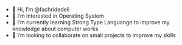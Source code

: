 - 👋 Hi, I’m @fachridedeli
- 👀 I’m interested in Operating System
- 🌱 I’m currently learning Strong Type Languange to improve my knowledge about computer works
- 💞️ I’m looking to collaborate on small projects to improve my skills

<!---
fachridedeli/fachridedeli is a ✨ special ✨ repository because its `README.md` (this file) appears on your GitHub profile.
You can click the Preview link to take a look at your changes.
--->
